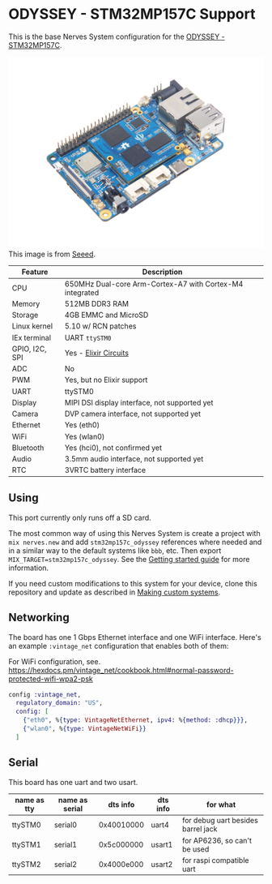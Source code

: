 # ODYSSEY - STM32MP157C Support

This is the base Nerves System configuration for the [ODYSSEY - STM32MP157C](https://www.seeedstudio.com/ODYSSEY-STM32MP157C-p-4464.html).

![ODYSSEY - STM32MP157C](assets/images/stm32mp157c_odyssey.png)
This image is from [Seeed](https://www.seeedstudio.com/ODYSSEY-STM32MP157C-p-4464.html).

| Feature              | Description                                                 |
| -------------------- | ----------------------------------------------------------- |
| CPU                  | 650MHz Dual-core Arm-Cortex-A7 with Cortex-M4 integrated    |
| Memory               | 512MB DDR3 RAM                                              |
| Storage              | 4GB EMMC and MicroSD                                        |
| Linux kernel         | 5.10 w/ RCN patches                                         |
| IEx terminal         | UART `ttySTM0`                                              |
| GPIO, I2C, SPI       | Yes - [Elixir Circuits](https://github.com/elixir-circuits) |
| ADC                  | No                                                          |
| PWM                  | Yes, but no Elixir support                                  |
| UART                 | ttySTM0                                                     |
| Display              | MIPI DSI display interface, not supported yet               |
| Camera               | DVP camera interface, not supported yet                     |
| Ethernet             | Yes (eth0)                                                  |
| WiFi                 | Yes (wlan0)                                                 |
| Bluetooth            | Yes (hci0), not confirmed yet                               |
| Audio                | 3.5mm audio interface, not supported yet                    |
| RTC                  | 3VRTC battery interface                                     |


## Using

This port currently only runs off a SD card.

The most common way of using this Nerves System is create a project with `mix
nerves.new` and add `stm32mp157c_odyssey` references where needed and in a similar way
to the default systems like `bbb`, etc. Then export `MIX_TARGET=stm32mp157c_odyssey`.
See the [Getting started guide](https://hexdocs.pm/nerves/getting-started.html#creating-a-new-nerves-app)
for more information.

If you need custom modifications to this system for your device, clone this
repository and update as described in [Making custom systems](https://hexdocs.pm/nerves/systems.html#customizing-your-own-nerves-system).


## Networking

The board has one 1 Gbps Ethernet interface and one WiFi interface. Here's an example `:vintage_net`
configuration that enables both of them:

For WiFi configuration, see. https://hexdocs.pm/vintage_net/cookbook.html#normal-password-protected-wifi-wpa2-psk

```elixir
config :vintage_net,
  regulatory_domain: "US",
  config: [
    {"eth0", %{type: VintageNetEthernet, ipv4: %{method: :dhcp}}},
    {"wlan0", %{type: VintageNetWiFi}}
  ]
```

## Serial

This board has one uart and two usart.

| name as tty | name as serial | dts info   | dts info | for what                           |
| ----------- | -------------- | ---------- | -------- | ---------------------------------- |
| ttySTM0     | serial0        | 0x40010000 | uart4    | for debug uart besides barrel jack |
| ttySTM1     | serial1        | 0x5c000000 | usart1   | for AP6236, so can't be used       |
| ttySTM2     | serial2        | 0x4000e000 | usart2   | for raspi compatible uart          | 

